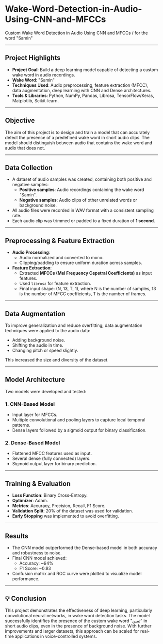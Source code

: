 # Wake-Word-Detection-in-Audio-Using-CNN-and-MFCCs
Custom Wake Word Detection in Audio Using CNN and MFCCs / for the word "Samin"

---

##  Project Highlights

- **Project Goal**: Build a deep learning model capable of detecting a custom wake word in audio recordings.
- **Wake Word**: "Samin"
- **Techniques Used**: Audio preprocessing, feature extraction (MFCC), data augmentation, deep learning with CNN and Dense architectures.
- **Tools & Libraries**: Python, NumPy, Pandas, Librosa, TensorFlow/Keras, Matplotlib, Scikit-learn.

---

##  Objective

The aim of this project is to design and train a model that can accurately detect the presence of a predefined wake word in short audio clips. The model should distinguish between audio that contains the wake word and audio that does not.

---

##  Data Collection

- A dataset of audio samples was created, containing both positive and negative samples:
  - **Positive samples**: Audio recordings containing the wake word "Samin".
  - **Negative samples**: Audio clips of other unrelated words or background noise.
- All audio files were recorded in WAV format with a consistent sampling rate.
- Each audio clip was trimmed or padded to a fixed duration of **1 second**.

---

##  Preprocessing & Feature Extraction

- **Audio Processing**:
  - Audio normalized and converted to mono.
  - Clipping/padding to ensure uniform duration across samples.
- **Feature Extraction**:
  - Extracted **MFCCs (Mel Frequency Cepstral Coefficients)** as input features.
  - Used `librosa` for feature extraction.
  - Final input shape: (N, 13, T, 1), where N is the number of samples, 13 is the number of MFCC coefficients, T is the number of frames.

---

##  Data Augmentation

To improve generalization and reduce overfitting, data augmentation techniques were applied to the audio data:

- Adding background noise.
- Shifting the audio in time.
- Changing pitch or speed slightly.

This increased the size and diversity of the dataset.

---

##  Model Architecture

Two models were developed and tested:

### 1. CNN-Based Model
- Input layer for MFCCs.
- Multiple convolutional and pooling layers to capture local temporal patterns.
- Dense layers followed by a sigmoid output for binary classification.

### 2. Dense-Based Model
- Flattened MFCC features used as input.
- Several dense (fully connected) layers.
- Sigmoid output layer for binary prediction.

---

##  Training & Evaluation

- **Loss Function**: Binary Cross-Entropy.
- **Optimizer**: Adam.
- **Metrics**: Accuracy, Precision, Recall, F1 Score.
- **Validation Split**: 20% of the dataset was used for validation.
- **Early Stopping** was implemented to avoid overfitting.

---

##  Results

- The CNN model outperformed the Dense-based model in both accuracy and robustness to noise.
- Final CNN model achieved:
  - Accuracy: ~94%
  - F1 Score: ~0.93
- Confusion matrix and ROC curve were plotted to visualize model performance.

---

## 💡 Conclusion

This project demonstrates the effectiveness of deep learning, particularly convolutional neural networks, in wake word detection tasks. The model successfully identifies the presence of the custom wake word "ثمین" in short audio clips, even in the presence of background noise. With further improvements and larger datasets, this approach can be scaled for real-time applications in voice-controlled systems.

